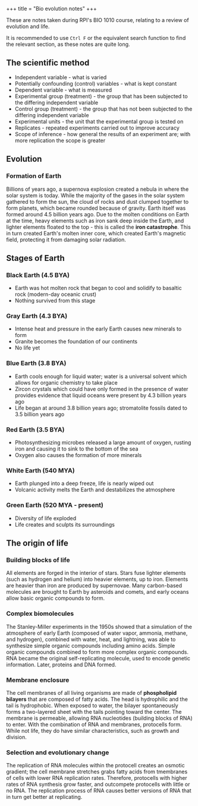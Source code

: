 +++
title = "Bio evolution notes"
+++

These are notes taken during RPI's BIO 1010 course, relating to a review of evolution and life.

<!-- more -->

It is recommended to use `Ctrl F` or the equivalent search function to find the relevant section, as these notes are quite long.

## The scientific method

- Independent variable - what is varied
- Potentially confounding (control) variables - what is kept constant
- Dependent variable - what is measured
- Experimental group (treatment) - the group that has been subjected to the differing independent variable
- Control group (treatment) - the group that has not been subjected to the differing independent variable
- Experimental units - the unit that the experimental group is tested on
- Replicates - repeated experiments carried out to improve accuracy
- Scope of inference - how general the results of an experiment are; with more replication the scope is greater

## Evolution

### Formation of Earth

Billions of years ago, a supernova explosion created a nebula in where the solar system is today. While the majority of the gases in the solar system gathered to form the sun, the cloud of rocks and dust clumped together to form planets, which became rounded because of gravity. Earth itself was formed around 4.5 billion years ago.
Due to the molten conditions on Earth at the time, heavy elements such as iron sank deep inside the Earth, and lighter elements floated to the top - this is called the **iron catastrophe**. This in turn created Earth's molten inner core, which created Earth's magnetic field, protecting it from damaging solar radiation.

## Stages of Earth

### Black Earth (4.5 BYA)

- Earth was hot molten rock that began to cool and solidify to basaltic rock (modern-day oceanic crust)
- Nothing survived from this stage

### Gray Earth (4.3 BYA)

- Intense heat and pressure in the early Earth causes new minerals to form
- Granite becomes the foundation of our continents
- No life yet

### Blue Earth (3.8 BYA)

- Earth cools enough for liquid water; water is a universal solvent which allows for organic chemistry to take place
- Zircon crystals which could have only formed in the presence of water provides evidence that liquid oceans were present by 4.3 billion years ago
- Life began at around 3.8 billion years ago; stromatolite fossils dated to 3.5 billion years ago

### Red Earth (3.5 BYA)

- Photosynthesizing microbes released a large amount of oxygen, rusting iron and causing it to sink to the bottom of the sea
- Oxygen also causes the formation of more minerals

### White Earth (540 MYA)

- Earth plunged into a deep freeze, life is nearly wiped out
- Volcanic activity melts the Earth and destabilizes the atmosphere

### Green Earth (520 MYA - present)

- Diversity of life exploded
- Life creates and sculpts its surroundings

## The origin of life

### Building blocks of life

All elements are forged in the interior of stars. Stars fuse lighter elements (such as hydrogen and helium) into heavier elements, up to iron. Elements are heavier than iron are produced by supernovae. Many carbon-based molecules are brought to Earth by asteroids and comets, and early oceans allow basic organic compounds to form.

### Complex biomolecules

The Stanley-Miller experiments in the 1950s showed that a simulation of the atmosphere of early Earth (composed of water vapor, ammonia, methane, and hydrogen), combined with water, heat, and lightning, was able to synthesize simple organic compounds including amino acids. Simple organic compounds combined to form more complex organic compounds. RNA became the original self-replicating molecule, used to encode genetic information. Later, proteins and DNA formed.

### Membrane enclosure

The cell membranes of all living organisms are made of **phospholipid bilayers** that are composed of fatty acids. The head is hydrophilic and the tail is hydrophobic. When exposed to water, the bilayer spontaneously forms a two-layered sheet with the tails pointing toward the center. The membrane is permeable, allowing RNA nucleotides (building blocks of RNA) to enter.
With the combination of RNA and membranes, protocells form. While not life, they do have similar characteristics, such as growth and division.

### Selection and evolutionary change

The replication of RNA molecules within the protocell creates an osmotic gradient; the cell membrane stretches grabs fatty acids from tmembranes of cells with lower RNA replication rates. Therefore, protocells with higher rates of RNA synthesis grow faster, and outcompete protocells with little or no RNA. The replication process of RNA causes better versions of RNA that in turn get better at replicating.
